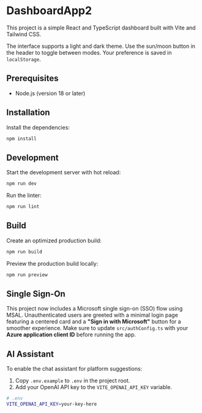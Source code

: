 # DashboardApp2

This project is a simple React and TypeScript dashboard built with Vite and Tailwind CSS.

The interface supports a light and dark theme. Use the sun/moon button in the header to toggle between modes. Your preference is saved in `localStorage`.

## Prerequisites

- Node.js (version 18 or later)

## Installation

Install the dependencies:

```bash
npm install
```

## Development

Start the development server with hot reload:

```bash
npm run dev
```

Run the linter:

```bash
npm run lint
```

## Build

Create an optimized production build:

```bash
npm run build
```

Preview the production build locally:

```bash
npm run preview
```

## Single Sign-On

This project now includes a Microsoft single sign-on (SSO) flow using MSAL.
Unauthenticated users are greeted with a minimal login page featuring a centered card and a **"Sign in with Microsoft"** button for a smoother experience.
Make sure to update `src/authConfig.ts` with your **Azure application client ID** before running the app.

## AI Assistant

To enable the chat assistant for platform suggestions:

1. Copy `.env.example` to `.env` in the project root.
2. Add your OpenAI API key to the `VITE_OPENAI_API_KEY` variable.

```bash
# .env
VITE_OPENAI_API_KEY=your-key-here
```
